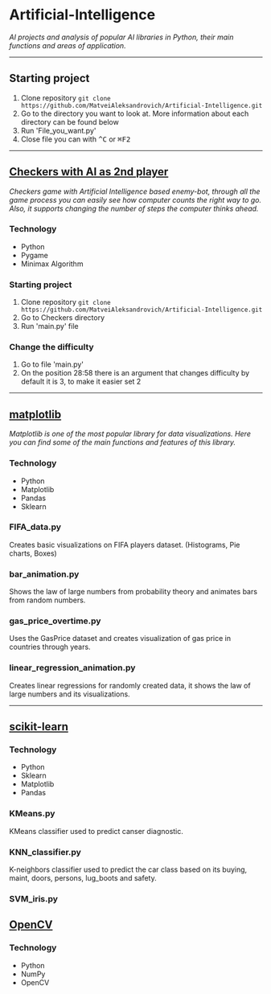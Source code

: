 # Artificial-Intelligence
_AI projects and analysis of popular AI libraries in Python, their main functions and areas of application._

----

## Starting project
1. Clone repository ```git clone https://github.com/MatveiAleksandrovich/Artificial-Intelligence.git```
2. Go to the directory you want to look at. More information about each directory can be found below
3. Run 'File_you_want.py'
4. Close file you can with <kbd>^C</kbd> or <kbd>⌘F2</kbd>

----

## [Checkers with AI as 2nd player](https://github.com/MatveiAleksandrovich/Artificial-Intelligence/tree/main/Checkers "Named link title")
  _Сheckers game with Artificial Intelligence based enemy-bot, through all the game process you can easily see how computer counts the right way to go. Also, it supports changing the number of steps the computer thinks ahead._

### Technology
* Python
* Pygame
* Minimax Algorithm 
  
### Starting project
1. Clone repository ```git clone https://github.com/MatveiAleksandrovich/Artificial-Intelligence.git```
2. Go to Checkers directory
3. Run 'main.py' file

### Сhange the difficulty
1. Go to file 'main.py'
2. On the position 28:58 there is an argument that changes difficulty by default it is 3, to make it easier set 2

----

## [matplotlib](https://github.com/MatveiAleksandrovich/Artificial-Intelligence/tree/main/matplotlib "Named link title")
  _Matplotlib is one of the most popular library for data visualizations. Here you can find some of the main functions and features of this library._

### Technology
- Python
- Matplotlib
- Pandas
- Sklearn
  
### FIFA_data.py
Creates basic visualizations on FIFA players dataset. (Histograms, Pie charts, Boxes) 
### bar_animation.py
Shows the law of large numbers from probability theory and animates bars from random numbers.
### gas_price_overtime.py
Uses the GasPrice dataset and creates visualization of gas price in countries through years.
### linear_regression_animation.py
Creates linear regressions for randomly created data, it shows the law of large numbers and its visualizations.

----

## [scikit-learn](https://github.com/MatveiAleksandrovich/Artificial-Intelligence/tree/main/scikit-learn "Named link title")
### Technology
- Python
- Sklearn
- Matplotlib
- Pandas

### KMeans.py
KMeans classifier used to predict canser diagnostic.
### KNN_classifier.py
K-neighbors classifier used to predict the car class based on its buying, maint, doors, persons, lug_boots and safety.
### SVM_iris.py


## [OpenCV](https://github.com/MatveiAleksandrovich/Artificial-Intelligence/tree/main/openCV "Named link title")
### Technology
- Python
- NumPy
- OpenCV
